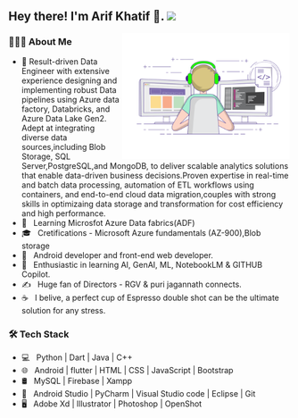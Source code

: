 <h2> Hey there! I'm Arif Khatif 👋. <img src="https://github.com/souvikguria98/souvikguria98/blob/master/Hi.gif" width="25"></h2>
<img align="right" alt="GIF" src="https://raw.githubusercontent.com/devSouvik/devSouvik/master/gif3.gif" width="300"/>

<h3> 👨🏻‍💻 About Me </h3>

- 🔭&nbsp;Result-driven Data Engineer with extensive experience designing and implementing robust Data pipelines using Azure data factory, Databricks, and Azure Data Lake Gen2.
Adept at integrating diverse data sources,including Blob Storage, SQL Server,PostgreSQL,and MongoDB, to deliver scalable analytics solutions that enable data-driven business decisions.Proven expertise in real-time and batch data processing, automation of ETL workflows using containers, and end-to-end cloud data migration,couples with strong skills in optimizaing data storage and transformation for cost efficiency and high performance.
- 🤔 &nbsp; Learning Microsfot Azure Data fabrics(ADF)
- 🎓 &nbsp; Cretifications - Microsoft Azure fundamentals (AZ-900),Blob storage
- 💼 &nbsp; Android developer and front-end web developer.
- 🌱 &nbsp; Enthusiastic in learning AI, GenAI, ML, NotebookLM & GITHUB Copilot.
- ✍️ &nbsp; Huge fan of Directors - RGV & puri jagannath connects. 
- ☕ &nbsp; I belive, a perfect cup of Espresso double shot can be the ultimate solution for any stress. 

<h3>🛠 Tech Stack</h3>

- 💻 &nbsp; Python | Dart | Java | C++  
- 🌐 &nbsp; Android | flutter | HTML | CSS | JavaScript | Bootstrap 
- 🛢 &nbsp; MySQL | Firebase | Xampp
- 🔧 &nbsp; Android Studio | PyCharm | Visual Studio code | Eclipse | Git
- 🖥 &nbsp; Adobe Xd | Illustrator | Photoshop | OpenShot

<br>
